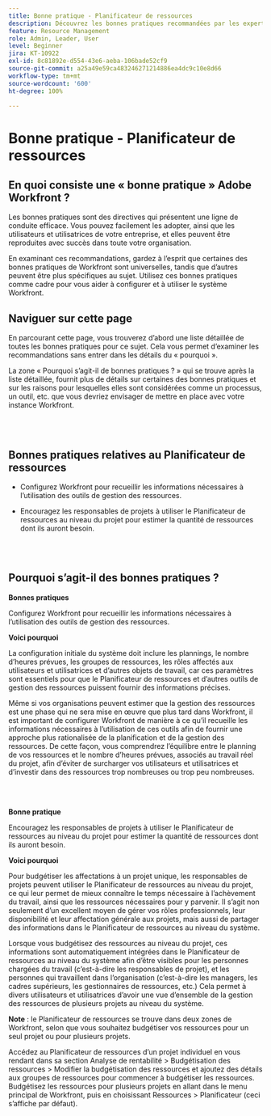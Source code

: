 ```yaml
---
title: Bonne pratique - Planificateur de ressources
description: Découvrez les bonnes pratiques recommandées par les expertes et experts d’Adobe Workfront en matière de configuration, de gestion et d’utilisation du Planificateur de ressources de Workfront.
feature: Resource Management
role: Admin, Leader, User
level: Beginner
jira: KT-10922
exl-id: 8c81892e-d554-43e6-aeba-106bade52cf9
source-git-commit: a25a49e59ca483246271214886ea4dc9c10e8d66
workflow-type: tm+mt
source-wordcount: '600'
ht-degree: 100%

---
```


# Bonne pratique - Planificateur de ressources

## En quoi consiste une « bonne pratique » Adobe Workfront ?

Les bonnes pratiques sont des directives qui présentent une ligne de conduite efficace. Vous pouvez facilement les adopter, ainsi que les utilisateurs et utilisatrices de votre entreprise, et elles peuvent être reproduites avec succès dans toute votre organisation.

En examinant ces recommandations, gardez à l’esprit que certaines des bonnes pratiques de Workfront sont universelles, tandis que d’autres peuvent être plus spécifiques au sujet. Utilisez ces bonnes pratiques comme cadre pour vous aider à configurer et à utiliser le système Workfront.

## Naviguer sur cette page

En parcourant cette page, vous trouverez d’abord une liste détaillée de toutes les bonnes pratiques pour ce sujet. Cela vous permet d’examiner les recommandations sans entrer dans les détails du « pourquoi ».

La zone « Pourquoi s’agit-il de bonnes pratiques ? » qui se trouve après la liste détaillée, fournit plus de détails sur certaines des bonnes pratiques et sur les raisons pour lesquelles elles sont considérées comme un processus, un outil, etc. que vous devriez envisager de mettre en place avec votre instance Workfront.

</br>
</br>

## Bonnes pratiques relatives au Planificateur de ressources

* Configurez Workfront pour recueillir les informations nécessaires à l’utilisation des outils de gestion des ressources.

* Encouragez les responsables de projets à utiliser le Planificateur de ressources au niveau du projet pour estimer la quantité de ressources dont ils auront besoin.

</br>
</br>

## Pourquoi s’agit-il des bonnes pratiques ?

**Bonnes pratiques**

Configurez Workfront pour recueillir les informations nécessaires à l’utilisation des outils de gestion des ressources.

**Voici pourquoi**

La configuration initiale du système doit inclure les plannings, le nombre d’heures prévues, les groupes de ressources, les rôles affectés aux utilisateurs et utilisatrices et d’autres objets de travail, car ces paramètres sont essentiels pour que le Planificateur de ressources et d’autres outils de gestion des ressources puissent fournir des informations précises.

Même si vos organisations peuvent estimer que la gestion des ressources est une phase qui ne sera mise en œuvre que plus tard dans Workfront, il est important de configurer Workfront de manière à ce qu’il recueille les informations nécessaires à l’utilisation de ces outils afin de fournir une approche plus rationalisée de la planification et de la gestion des ressources. De cette façon, vous comprendrez l’équilibre entre le planning de vos ressources et le nombre d’heures prévues, associés au travail réel du projet, afin d’éviter de surcharger vos utilisateurs et utilisatrices et d’investir dans des ressources trop nombreuses ou trop peu nombreuses.

</br>
</br>

**Bonne pratique**

Encouragez les responsables de projets à utiliser le Planificateur de ressources au niveau du projet pour estimer la quantité de ressources dont ils auront besoin.

**Voici pourquoi**

Pour budgétiser les affectations à un projet unique, les responsables de projets peuvent utiliser le Planificateur de ressources au niveau du projet, ce qui leur permet de mieux connaître le temps nécessaire à l’achèvement du travail, ainsi que les ressources nécessaires pour y parvenir. Il s’agit non seulement d’un excellent moyen de gérer vos rôles professionnels, leur disponibilité et leur affectation générale aux projets, mais aussi de partager des informations dans le Planificateur de ressources au niveau du système.

Lorsque vous budgétisez des ressources au niveau du projet, ces informations sont automatiquement intégrées dans le Planificateur de ressources au niveau du système afin d’être visibles pour les personnes chargées du travail (c’est-à-dire les responsables de projet), et les personnes qui travaillent dans l’organisation (c’est-à-dire les managers, les cadres supérieurs, les gestionnaires de ressources, etc.) Cela permet à divers utilisateurs et utilisatrices d’avoir une vue d’ensemble de la gestion des ressources de plusieurs projets au niveau du système.

**Note** : le Planificateur de ressources se trouve dans deux zones de Workfront, selon que vous souhaitez budgétiser vos ressources pour un seul projet ou pour plusieurs projets.

Accédez au Planificateur de ressources d’un projet individuel en vous rendant dans sa section Analyse de rentabilité > Budgétisation des ressources > Modifier la budgétisation des ressources et ajoutez des détails aux groupes de ressources pour commencer à budgétiser les ressources.
Budgétisez les ressources pour plusieurs projets en allant dans le menu principal de Workfront, puis en choisissant Ressources > Planificateur (ceci s’affiche par défaut).
